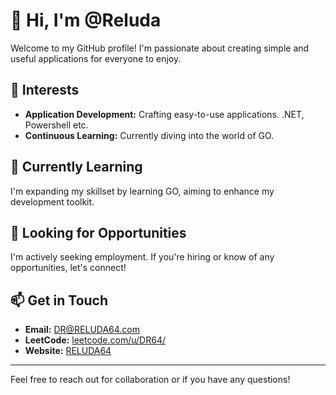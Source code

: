 # 👋 Hi, I'm @Reluda

Welcome to my GitHub profile! I'm passionate about creating simple and useful applications for everyone to enjoy.

## 👀 Interests
- **Application Development:** Crafting easy-to-use applications. .NET, Powershell etc.
- **Continuous Learning:** Currently diving into the world of GO.

## 🌱 Currently Learning
I'm expanding my skillset by learning GO, aiming to enhance my development toolkit.

## 💼 Looking for Opportunities
I'm actively seeking employment. If you're hiring or know of any opportunities, let's connect!

## 📫 Get in Touch
- **Email:** [DR@RELUDA64.com](mailto:DR@RELUDA64.com)
- **LeetCode:** [leetcode.com/u/DR64/](https://leetcode.com/u/DR64/)
- **Website:** [RELUDA64](https://RELUDA64.com)

---

Feel free to reach out for collaboration or if you have any questions!

<!---
Reluda/Reluda is a ✨ special ✨ repository because its `README.md` (this file) appears on your GitHub profile.
You can click the Preview link to take a look at your changes.
--->

